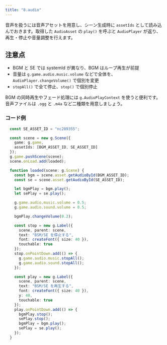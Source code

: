 ```yaml
---
title: "8.audio"
---
```


音声を扱うには音声アセットを用意し、シーン生成時に `assetIds` として読み込んでおきます。取得した `AudioAsset` の `play()` を呼ぶと `AudioPlayer` が返り、再生・停止や音量調整を行えます。

## 注意点

- BGM と SE では systemId が異なり、BGM はループ再生が前提
- 音量は `g.game.audio.music.volume` などで全体を、`AudioPlayer.changeVolume()` で個別を変更
- `stopAll()` で全て停止、`stop()` で個別停止

BGM の同時再生やフェード処理には `g.AudioPlayContext` を使うと便利です。音声ファイルは `.ogg` と `.m4a` など二種類を用意しましょう。

### コード例

```ts
  const SE_ASSET_ID = "nc289355";

  const scene = new g.Scene({
    game: g.game,
    assetIds: [BGM_ASSET_ID, SE_ASSET_ID]
  });
  g.game.pushScene(scene);
  scene.onLoad.add(loaded);

  function loaded(scene: g.Scene) {
    const bgm = scene.asset.getAudioById(BGM_ASSET_ID);
    const se = scene.asset.getAudioById(SE_ASSET_ID);

    let bgmPlay = bgm.play();
    let sePlay = se.play();

    g.game.audio.music.volume = 0.5;
    g.game.audio.sound.volume = 0.5;

    bgmPlay.changeVolume(0.2);

    const stop = new g.Label({
      scene, parent: scene,
      text: "BSM/SE を停止する",
      font: createFont({ size: 40 }),
      touchable: true
    });
    stop.onPointDown.add(() => {
      g.game.audio.music.stopAll();
      g.game.audio.sound.stopAll();
    });

    const play = new g.Label({
      scene, parent: scene,
      text: "BSM/SE を再生する",
      font: createFont({ size: 40 }),
      y: 40,
      touchable: true
    });
    play.onPointDown.add(() => {
      bgmPlay.stop();
      sePlay.stop();
      bgmPlay = bgm.play();
      sePlay = se.play();
    });
  }
```
